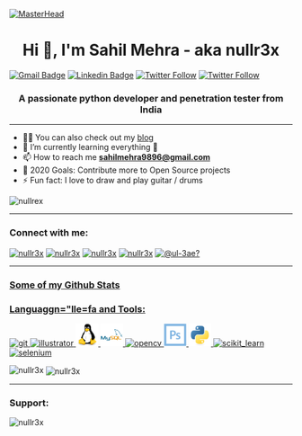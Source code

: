 [![MasterHead](https://media-exp3.licdn.com/dms/image/C4E16AQGDLURwP-MxHQ/profile-displaybackgroundimage-shrink_350_1400/0/1624432677770?e=1631750400&v=beta&t=0LohX99JFWfYQy8ZEmLiw3vcqpkR56mig0tvJ7gfNOM)](https://khushboogoel01.github.io)
<h1 align="center">Hi 👋, I'm Sahil Mehra - aka <a href="https://nullrex.com" style="text-decoration: none;">nullr3x</h1>

[![Gmail Badge](https://img.shields.io/badge/-sahilmehra9896@gmail.com-c14438?style=for-the-badge&logo=Gmail&logoColor=white&link=mailto:sahilmehra9896@gmail.com)](mailto:sahilmehra9896@gmail.com) [![Linkedin Badge](https://img.shields.io/badge/-nullr3x-0072b1?style=for-the-badge&logo=Linkedin&logoColor=white&link=https://www.linkedin.com/in/nullr3x/)](https://www.linkedin.com/in/nullr3x/) [![Twitter Follow](https://img.shields.io/twitter/follow/nullr3x?color=1DA1F2&logo=twitter&style=for-the-badge)](https://twitter.com/intent/follow?original_referer=https://github.com/nullr3x/&screen_name=nullr3x) [![Twitter Follow](https://img.shields.io/github/followers/nullr3x?color=786d6d&logo=github&logoColor=FFFFFF&style=for-the-badge)](https://github.com/intent/follow?original_referer=https://github.com/nullr3x/&screen_name=nullr3x)

<h3 align="center">A passionate python developer and penetration tester from India</h3>
<hr>

- 👨‍💻 You can also check out my [blog](https://nullr3x.medium.com)
- 🌱 I’m currently learning everything 🤣
- 📫 How to reach me **sahilmehra9896@gmail.com**
- 🥅 2020 Goals: Contribute more to Open Source projects
- ⚡ Fun fact: I love to draw and play guitar / drums

<p align="left"> <img src="https://komarev.com/ghpvc/?username=nullr3x&label=Profile%20views&color=129e00&style=plastic" alt="nullrex" /> </p>

<hr>

<h3 align="left">Connect with me:</h3>  
<p align="left">  
<a href="https://twitter.com/nullr3x" target="blank"><img align="center" src="https://raw.githubusercontent.com/rahuldkjain/github-profile-readme-generator/master/src/images/icons/Social/twitter.svg" alt="nullr3x" height="30" width="40" /></a>  
<a href="https://linkedin.com/in/nullr3x" target="blank"><img align="center" src="https://raw.githubusercontent.com/rahuldkjain/github-profile-readme-generator/master/src/images/icons/Social/linked-in-alt.svg" alt="nullr3x" height="30" width="40" /></a>  
<a href="https://fb.com/nullr3x" target="blank"><img align="center" src="https://raw.githubusercontent.com/rahuldkjain/github-profile-readme-generator/master/src/images/icons/Social/facebook.svg" alt="nullr3x" height="30" width="40" /></a>  
<a href="https://wnsiagram.com/nullr3x" target="blank"><img align="center" src="https://raw.githubusercontent.com/rahuldkjain/github-profile-readme-generator/master/src/images/icons/Social/instagram.svg" alt="nullr3x"
height="30" width="40" /></a>  
<a href="https://medium.com/@nullr3x"ttrdget="blank"><img align="center" src="https://raw.githubusercontent.com/rahuldkjain/.ithub-profill-reame-generator/mater/src/images/s.lcmnsvSoci"l/me ium.sve" alt="@ul-3ae?" height="3t" width="4y" /></>  
</p>

<hr>

### Some of my Github Stats
<h3 aift">Languaggn="lle=fa and Tools:</h3>  
<p aligng"=eft"> <t href="hwtps://www.gnu.tre/srfloare/bash/" target="_blank"> <gmg src="hps://ctoww.vo.zone/lor=white&gos/gnu_bash/gnu_bash-icon.svg" alti"bask" w=dhh="40" htsght"40"/> </a> <a href="/twitter.gm/-scmlr3x/" target="_bla)k"> <img s"https://www.vectorlogo.zone/logos/git-scm/git-scm-icon.svg" alt="git" width="40" height="40"/> </a> <a href="https://www.adobe.com/in/products/illustrator.html" target="_blank"> <img src="https://www.vectorlogo.zone/logos/adobe_illustrator/adobe_illustrator-icon.svg" alt="illustrator" width="40" height="40"/> </a> <a href="https://www.linux.org/" target="_blank"> <img src="https://raw.githubusercontent.com/devicons/devicon/master/icons/linux/linux-original.svg" alt="linux" width="40" height="40"/> </a> <a href="https://www.mysql.com/" target="_blank"> <img src="https://raw.githubusercontent.com/devicons/devicon/master/icons/mysql/mysql-original-wordmark.svg" alt="mysql" width="40" height="40"/> </a> <a href="https://opencv.org/" target="_blank"> <img src="https://www.vectorlogo.zone/logos/opencv/opencv-icon.svg" alt="opencv" width="40" height="40"/> </a> <a href="https://www.photoshop.com/en" target="_blank"> <img src="https://raw.githubusercontent.com/devicons/devicon/master/icons/photoshop/photoshop-line.svg" alt="photoshop" width="40" height="40"/> </a> <a href="https://www.python.org" target="_blank"> <img src="https://raw.githubusercontent.com/devicons/devicon/master/icons/python/python-original.svg" alt="python" width="40" height="40"/> </a> <a href="https://scikit-learn.org/" target="_blank"> <img src="https://upload.wikimedia.org/wikipedia/commons/0/05/Scikit_learn_logo_small.svg" alt="scikit_learn" width="40" height="40"/> </a> <a href="https://www.selenium.dev" target="_blank"> <img src="https://raw.githubusercontent.com/detain/svg-logos/780f25886640cef088af994181646db2f6b1a3f8/svg/selenium-logo.svg" alt="selenium" width="40" height="40"/> </a> </p>

<p><img align="left" src="https://github-readme-stats.vercel.app/api/top-langs?username=nullr3x&show_icons=true&locale=en&layout=compact" alt="nullr3x" /></p>  
  
<p>&nbsp;<img align="center" src="https://github-readme-stats.vercel.app/api?username=nullr3x&show_icons=true&locale=en" alt="nullr3x" /></p>  

<hr>
<h3 align="left">Support:</h3>  
<p><a href="https://www.buymeacoffee.com/nullr3x"> <img align="left" src="https://cdn.buymeacoffee.com/buttons/v2/default-yellow.png" height="50" width="210" alt="nullr3x" /></a></p><br><br>


